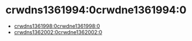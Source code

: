 # crwdns1361994:0crwdne1361994:0

* [crwdns1361998:0crwdne1361998:0](crwdns1361996:0crwdne1361996:0)
* [crwdns1362002:0crwdne1362002:0](crwdns1362000:0crwdne1362000:0)
